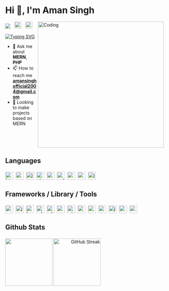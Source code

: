 <h1 align="left">Hi 👋, I'm Aman Singh</h1>
<img align="right" alt="Coding" width="400" src="https://user-images.githubusercontent.com/74038190/212749695-a6817c5a-a794-462b-afca-1b5ce7dd5e63.gif">

![](https://komarev.com/ghpvc/?username=amansingh470)
<img width="5" />
<a href="https://www.linkedin.com/in/aman-singh-a301a8291/"><img src="https://img.shields.io/badge/LinkedIn-black?logo=linkedin&logoColor=white&color=blue" height="22" alt="linkedin logo"  /></a>
<img width="5" />
<a href="https://linktr.ee/amansingh_2004"><img src="https://img.shields.io/badge/Linktree-black?logo=linktree&logoColor=black&color=green" height="22" alt="linktree logo"  /></a>

[![Typing SVG](https://readme-typing-svg.demolab.com?font=Fira+Code&pause=1000&color=580CF7&random=false&width=435&lines=Full+Stack+Developer++%F0%9F%91%A9%E2%80%8D%F0%9F%92%BB;MERN+Stack+)](https://git.io/typing-svg)


- 💬 Ask me about **MERN**, **PHP**
- 📫 How to reach me **amansinghofficial2004@gmail.com**
- 👀 Looking to make projects based on MERN


###

<br clear="both">

<h2 align="left">Languages</h2>

###

<div align="left">
  <img src="https://img.shields.io/badge/HTML-black?logo=html5&color=rgb(5%2C18%2C42)" height="25" alt="html5 logo"  />
  <img width="0" />
  <img src="https://img.shields.io/badge/CSS-black?logo=CSS3&color=rgb(5%2C18%2C42)" height="25" alt="css3 logo"  />
  <img width="0" />
  <img src="https://img.shields.io/badge/JAVASCRIPT-black?logo=javascript&color=rgb(5%2C18%2C42)" height="25" alt="javascript logo"  />
  <img width="0" />
  <img src="https://img.shields.io/badge/PHP-black?logo=php&color=rgb(5%2C18%2C42)" height="25" alt="php logo"  />
  <img width="0" />
  <img src="https://img.shields.io/badge/Language-black?logo=c&color=rgb(5%2C18%2C42)" height="25" alt="c logo"  />
  <img width="0" />
  <img src="https://img.shields.io/badge/Language-black?logo=c%2B%2B&color=rgb(5%2C18%2C42)" height="25" alt="cplusplus logo"  />
  <img width="0" />
  <img src="https://img.shields.io/badge/MYSQL-black?logo=mysql&logoColor=white&color=rgb(5%2C18%2C42)" height="25" alt="mysql logo"  />
  <img width="0" />
  <img src="https://img.shields.io/badge/MONGODB-black?logo=mongodb&color=rgb(5%2C18%2C42)" height="25" alt="mongodb logo"  />
  <img width="0" />
  <img src="https://img.shields.io/badge/JAVA-black?color=rgb(5%2C18%2C42)" height="25" alt="java logo"  />
</div>

###

<h2 align="left">Frameworks / Library / Tools</h2>

###

<div align="left">
  <img src="https://img.shields.io/badge/REACT-black?logo=react&color=rgb(5%2C18%2C42)" height="25" alt="react logo"  />
  <img width="0" />
  <img src="https://img.shields.io/badge/JQUERY-black?logo=jquery&color=rgb(5%2C18%2C42)" height="25" alt="jquery logo"  />
  <img width="0" />
  <img src="https://img.shields.io/badge/BOOTSTRAP-black?logo=bootstrap&color=rgb(5%2C18%2C42)" height="25" alt="bootstrap logo"  />
  <img width="0" />
  <img src="https://img.shields.io/badge/ADOBE_PHOTOSHOP-black?logo=adobephotoshop&color=rgb(5%2C18%2C42)" height="25" alt="adobephotoshop logo"  />
  <img width="0" />
  <img src="https://img.shields.io/badge/ADOBE_ILLUSTRATOR-black?logo=adobeillustrator&color=rgb(5%2C18%2C42)" height="25" alt="adobeillustrator logo"  />
  <img width="0" />
  <img src="https://img.shields.io/badge/POSTMAN-black?logo=postman&color=rgb(5%2C18%2C42)" height="25" alt="postman logo"  />
  <img width="0" />
  <img src="https://img.shields.io/badge/GIT-black?logo=git&color=rgb(5%2C18%2C42)" height="25" alt="git logo"  />
  <img width="0" />
  <img src="https://img.shields.io/badge/REACT_ROUTER-black?logo=reactrouter&color=rgb(5%2C18%2C42)" height="25" alt="react router"  />
  <img width="0" />
  <img src="https://img.shields.io/badge/NPM-black?logo=npm&color=rgb(5%2C18%2C42)" height="25" alt="npm logo"  />
  <img width="0" />
  <img src="https://img.shields.io/badge/NODEJS-black?logo=nodedotjs&color=rgb(5%2C18%2C42)" height="25" alt="node js"  />
  <img width="0" />
  <img src="https://img.shields.io/badge/JWT-black?logo=jsonwebtokens&color=rgb(5%2C18%2C42)" height="25" alt="jwt logo"  />
  <img width="0" />
  <img src="https://img.shields.io/badge/ExpressJs-black?logo=express&color=rgb(5%2C18%2C42)" height="25" alt="express logo"  />
  <img width="0" />
  <img src="https://img.shields.io/badge/VS_CODE-black?logo=visualstudiocode&logoColor=blue&color=rgb(5%2C18%2C42)" height="25" alt="vscode logo"  />
</div>

###

<h2 align="left">Github Stats</h2>

###

<div align="left"> 
  <img align="left" src="https://github-readme-stats.vercel.app/api?username=amansingh470&show_icons=true" height="150"/>
  <a align="right" href="https://git.io/streak-stats"><img src="https://streak-stats.demolab.com?user=AmanSingh470" alt="GitHub Streak" height="150"/></a>
</div>

###
